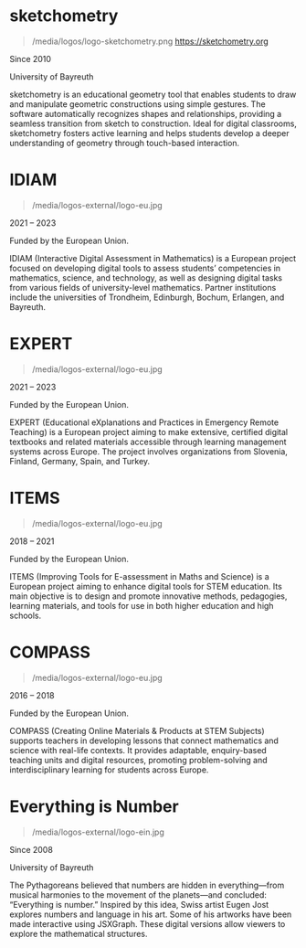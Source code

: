 # sketchometry

> /media/logos/logo-sketchometry.png
> https://sketchometry.org

Since 2010

University of Bayreuth

sketchometry is an educational geometry tool that enables students to draw and manipulate geometric constructions using simple gestures. The software automatically recognizes shapes and relationships, providing a seamless transition from sketch to construction. Ideal for digital classrooms, sketchometry fosters active learning and helps students develop a deeper understanding of geometry through touch-based interaction.

# IDIAM

> /media/logos-external/logo-eu.jpg

2021 – 2023

Funded by the European Union.

IDIAM (Interactive Digital Assessment in Mathematics) is a European project focused on developing digital tools to assess students’ competencies in mathematics, science, and technology, as well as designing digital tasks from various fields of university-level mathematics. Partner institutions include the universities of Trondheim, Edinburgh, Bochum, Erlangen, and Bayreuth. 

# EXPERT

> /media/logos-external/logo-eu.jpg

2021 – 2023

Funded by the European Union.

EXPERT (Educational eXplanations and Practices in Emergency Remote Teaching) is a European project aiming to make extensive, certified digital textbooks and related materials accessible through learning management systems across Europe. The project involves organizations from Slovenia, Finland, Germany, Spain, and Turkey. 

# ITEMS

> /media/logos-external/logo-eu.jpg

2018 – 2021

Funded by the European Union.

ITEMS (Improving Tools for E-assessment in Maths and Science) is a European project aiming to enhance digital tools for STEM education. Its main objective is to design and promote innovative methods, pedagogies, learning materials, and tools for use in both higher education and high schools. 


# COMPASS
> /media/logos-external/logo-eu.jpg

2016 – 2018

Funded by the European Union.

COMPASS (Creating Online Materials & Products at STEM Subjects) supports teachers in developing lessons that connect mathematics and science with real-life contexts. It provides adaptable, enquiry-based teaching units and digital resources, promoting problem-solving and interdisciplinary learning for students across Europe.


# Everything is Number
> /media/logos-external/logo-ein.jpg

Since 2008

University of Bayreuth

The Pythagoreans believed that numbers are hidden in everything—from musical harmonies to the movement of the planets—and concluded: “Everything is number.” Inspired by this idea, Swiss artist Eugen Jost explores numbers and language in his art. Some of his artworks have been made interactive using JSXGraph. These digital versions allow viewers to explore the mathematical structures.
